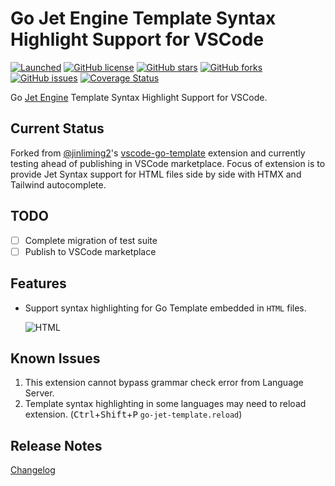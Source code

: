 # Go Jet Engine Template Syntax Highlight Support for VSCode

[![Launched](https://img.shields.io/badge/VSCode--Go--Template-launched-brightgreen.svg?logo=visual-studio-code)](https://github.com/james-andrewsmith/vscode-go-jet-template)
[![GitHub license](https://img.shields.io/github/license/james-andrewsmith/vscode-go-jet-template.svg)](https://raw.githubusercontent.com/james-andrewsmith/vscode-go-jet-template/master/LICENSE)
[![GitHub stars](https://img.shields.io/github/stars/james-andrewsmith/vscode-go-jet-template.svg)](https://github.com/james-andrewsmith/vscode-go-jet-template/stargazers)
[![GitHub forks](https://img.shields.io/github/forks/james-andrewsmith/vscode-go-jet-template.svg)](https://github.com/james-andrewsmith/vscode-go-jet-template/network)
[![GitHub issues](https://img.shields.io/github/issues/james-andrewsmith/vscode-go-jet-template.svg)](https://github.com/james-andrewsmith/vscode-go-jet-template/issues)
[![Coverage Status](https://coveralls.io/repos/github/james-andrewsmith/vscode-go-jet-template/badge.svg?branch=master)](https://coveralls.io/github/james-andrewsmith/vscode-go-jet-template?branch=master)

Go [Jet Engine](https://github.com/CloudyKit/jet) Template Syntax Highlight Support for VSCode.

## Current Status

Forked from [@jinliming2](https://github.com/jinliming2)'s [vscode-go-template](https://github.com/jinliming2/vscode-go-template) extension and currently testing ahead of publishing in VSCode marketplace. Focus of extension is to provide Jet Syntax support for HTML files side by side with HTMX and Tailwind autocomplete.

## TODO

- [ ] Complete migration of test suite
- [ ] Publish to VSCode marketplace

## Features

- Support syntax highlighting for Go Template embedded in `HTML` files.

  ![HTML](./assets/screenshots/html.png)

## Known Issues

1. This extension cannot bypass grammar check error from Language Server.
1. Template syntax highlighting in some languages may need to reload extension. (<kbd>Ctrl</kbd>+<kbd>Shift</kbd>+<kbd>P</kbd> `go-jet-template.reload`)

## Release Notes

[Changelog](./CHANGELOG.md)
